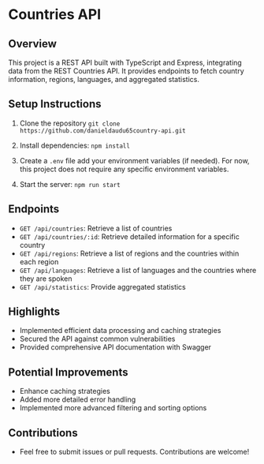 # Countries API

## Overview

This project is a REST API built with TypeScript and Express, integrating data from the REST Countries API. It provides endpoints to fetch country information, regions, languages, and aggregated statistics.

## Setup Instructions

1. Clone the repository  `git clone https://github.com/danieldaudu65country-api.git`

2. Install dependencies: `npm install`

3. Create a `.env` file add your environment variables (if needed). For now, this project does not require any specific environment variables.

4. Start the server: `npm run start`

## Endpoints

- `GET /api/countries`:     Retrieve a list of countries
- `GET /api/countries/:id`: Retrieve detailed information for a specific country
- `GET /api/regions`:       Retrieve a list of regions and the countries within each region
- `GET /api/languages`:     Retrieve a list of languages and the countries where they are spoken
- `GET /api/statistics`:    Provide aggregated statistics

## Highlights

- Implemented efficient data processing and caching strategies
- Secured the API against common vulnerabilities
- Provided comprehensive API documentation with Swagger

## Potential Improvements

- Enhance caching strategies
- Added more detailed error handling
- Implemented more advanced filtering and sorting options


## Contributions

- Feel free to submit issues or pull requests. Contributions are welcome!

